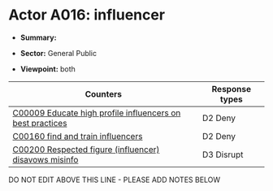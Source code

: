 # Actor A016: influencer

* **Summary:** 

* **Sector:** General Public

* **Viewpoint:** both


| Counters | Response types |
| -------- | -------------- |
| [C00009 Educate high profile influencers on best practices](../counters/C00009.md) | D2 Deny |
| [C00160 find and train influencers](../counters/C00160.md) | D2 Deny |
| [C00200 Respected figure (influencer) disavows misinfo](../counters/C00200.md) | D3 Disrupt |


DO NOT EDIT ABOVE THIS LINE - PLEASE ADD NOTES BELOW
